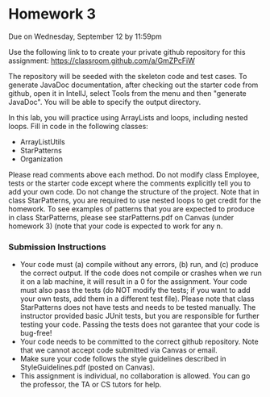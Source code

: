 # Homework 3
Due on Wednesday, September 12 by 11:59pm

Use the following link to to create your private github repository for this assignment: https://classroom.github.com/a/GmZPcFiW

The repository will be seeded with the skeleton code and test cases. To generate JavaDoc documentation, after checking out the starter
code from github, open it in IntellJ, select Tools from the menu and then "generate JavaDoc". You will be able to specify the output directory.

In this lab, you will practice using ArrayLists and loops, including nested loops. Fill in code in the following classes:
- ArrayListUtils
- StarPatterns
- Organization

Please read comments above each method. Do not modify class Employee, tests or the starter code except where the comments explicitly tell you to add your own code. Do not change the structure of the project.
Note that in class StarPatterns, you are required to use nested loops to get credit for the homework. To see examples of patterns that you are expected to produce in class StarPatterns, please see starPatterns.pdf on Canvas (under homework 3) (note that your code is expected to work for any n.

### Submission Instructions

- Your code must (a) compile without any errors, (b) run, and (c) produce the correct output. If the code does not compile or crashes when we run it on a lab machine, it will result in a 0 for the assignment. 
  Your code must also pass the tests (do NOT modify the tests; if you want to add your own tests, add them in a different test file). Please note that class StarPatterns does not have tests and needs to be tested manually. The instructor provided basic JUnit tests, but you are responsible for further testing your code. Passing the tests
  does not garantee that your code is bug-free!
- Your code needs to be committed to the correct github repository. Note that we cannot accept code submitted via Canvas or email. 
- Make sure your code follows the style guidelines described in StyleGuidelines.pdf (posted on Canvas). 
- This assignment is individual, no collaboration is allowed. You can go the professor, the TA or CS tutors for help.
